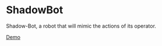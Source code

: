 # ShadowBot
Shadow-Bot, a robot that will mimic the actions of its operator.

[Demo](https://youtu.be/GDaMcfLZCog)
